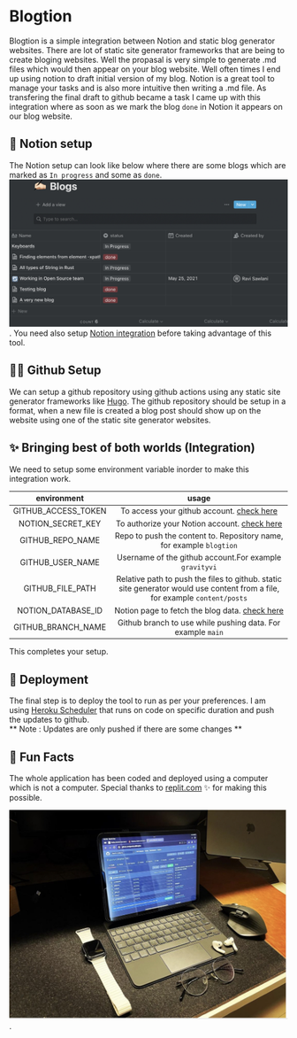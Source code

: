 # Blogtion
Blogtion is a simple integration between Notion and static blog generator websites. There are lot of static site generator frameworks that are being to create bloging websites. 
Well the propasal is very simple to generate .md files which would then appear on your blog website. Well often times I end up using notion to draft initial version of my blog.
Notion is a great tool to manage your tasks and is also more intuitive then writing a .md file. As transfering the final draft to github became a task I came up with this integration where
as soon as we mark the blog `done` in Notion it appears on our blog website.

## 🔖 Notion setup
The Notion setup can look like below where there are some blogs which are marked as `In progress` and some as `done`.
<br/>
![Notion-setup](.github/images/notion-setup.jpeg).
You need also setup [Notion integration](https://www.notion.so/my-integrations) before taking advantage of this tool. 

## 👨‍💻 Github Setup
We can setup a github repository using github actions using any static site generator frameworks like [Hugo](https://gohugo.io/hosting-and-deployment/hosting-on-github/).
The github repository should be setup in a format, when a new file is created a blog post 
should show up on the website using one of the static site generator websites.

## ✨ Bringing best of both worlds (Integration)
 We need to setup some environment variable inorder to make this integration work.
 
| environment | usage  |
| :-------:   | :----: |
| GITHUB_ACCESS_TOKEN     | To access your github account. [check here](https://docs.github.com/en/authentication/keeping-your-account-and-data-secure/creating-a-personal-access-token) |
| NOTION_SECRET_KEY| To authorize your Notion account. [check here](https://developers.notion.com/docs/getting-started)  |
| GITHUB_REPO_NAME | Repo to push the content to. Repository name, for example `blogtion` |
| GITHUB_USER_NAME | Username of the github account.For example `gravityvi` |
| GITHUB_FILE_PATH | Relative path to push the files to github. static site generator would use content from a file, for example `content/posts` |
| NOTION_DATABASE_ID | Notion page to fetch the blog data. [check here](https://developers.notion.com/docs/getting-started#step-2-share-a-database-with-your-integration) |
| GITHUB_BRANCH_NAME | Github branch to use while pushing data. For example `main` |

This completes your setup.

## 🚀 Deployment
 The final step is to deploy the tool to run as per your preferences. I am using [Heroku Scheduler](https://devcenter.heroku.com/articles/scheduler#installing-the-add-on) that runs on code on specific duration and push the updates to github.<br>
 ** Note : Updates are only pushed if there are some changes  **

 ## 👾 Fun Facts
The whole application has been coded and deployed using a computer which is not a computer.
Special thanks to [replit.com](replict.com) ✨ for making this possible.

![Setup](.github/images/setup.jpeg).